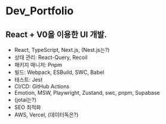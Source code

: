 # Dev_Portfolio

## React + V0을 이용한 UI 개발.

- React, TypeScript, Next.js, (Nest.js는?)
- 상태 관리: React-Query, Recoil
- 패키지 매니저: Pnpm
- 빌드: Webpack, ESBuild, SWC, Babel
- 테스트: Jest
- CI/CD: GitHub Actions
- Emotion, MSW, Playwright, Zustand, swc, pnpm, Supabase
- (jotai는?)
- SEO 최적화
- AWS, Vercel, (데이터독은?)
